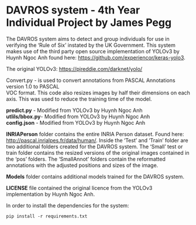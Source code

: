 # DAVROS system - 4th Year Individual Project by James Pegg

The DAVROS system aims to detect and group individuals for use in verifying the ‘Rule of Six’ instated by the UK Government. This system makes use of the third party open source implementation of YOLOv3 by Huynh Ngoc Anh found here: https://github.com/experiencor/keras-yolo3.

The original YOLOv3: https://pjreddie.com/darknet/yolo/

Convert.py - is used to convert annotations from PASCAL Annotations version 1.0 to PASCAL  
VOC format. This code also resizes images by half their dimensions on each axis. This was used to reduce the training time of the model.

 <b>predict.py</b> - Modified from YOLOv3 by Huynh Ngoc Anh <br />
<b>utlils/bbox.py</b>-  Modified from YOLOv3 by Huynh Ngoc Anh <br />
<b>config.json</b> -  Modified from YOLOv3 by Huynh Ngoc Anh <br />

<b>INRIAPerson</b> folder contains the entire INRIA Person dataset. Found here: http://pascal.inrialpes.fr/data/human/. Inside the ‘Test’ and ‘Train’ folder are two additional folders created for the DAVROS system. The ‘Small’  test or train folder contains the resized versions of the original images contained in the ‘pos’ folders. The ‘SmallAnnot’ folders contain the reformatted annotations with the adjusted positions and sizes of the image.

<b>Models</b>  folder contains additional models trained for the DAVROS system.  

<b>LICENSE</b> file contained the original licence from the YOLOv3 implementation by Huynh Ngoc Anh. 

In order to install the dependencies for the system:
```
pip install -r requirements.txt
```


